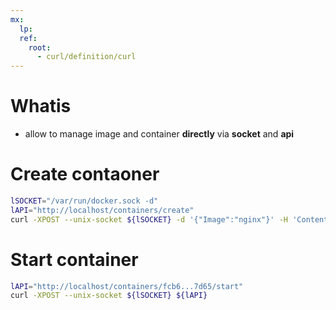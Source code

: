 ```yaml
---
mx:  
  lp:
  ref:
    root: 
      - curl/definition/curl
---
```



# Whatis
- allow to manage image and container **directly** via **socket** and **api**

# Create contaoner
```bash
lSOCKET="/var/run/docker.sock -d"
lAPI="http://localhost/containers/create"
curl -XPOST --unix-socket ${lSOCKET} -d '{"Image":"nginx"}' -H 'Content-Type: application/json' ${lAPI}
```

# Start container
```bash
lAPI="http://localhost/containers/fcb6...7d65/start"
curl -XPOST --unix-socket ${lSOCKET} ${lAPI}
```
